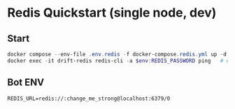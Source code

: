 # Redis Quickstart (single node, dev)

## Start
```powershell
docker compose --env-file .env.redis -f docker-compose.redis.yml up -d
docker exec -it drift-redis redis-cli -a $env:REDIS_PASSWORD ping   # expect PONG
```

## Bot ENV
```
REDIS_URL=redis://:change_me_strong@localhost:6379/0
```
